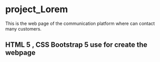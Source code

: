 # project_Lorem
This is the web page of the communication platform where can contact many customers.
<h2>HTML 5 , CSS Bootstrap 5 use for create the webpage
